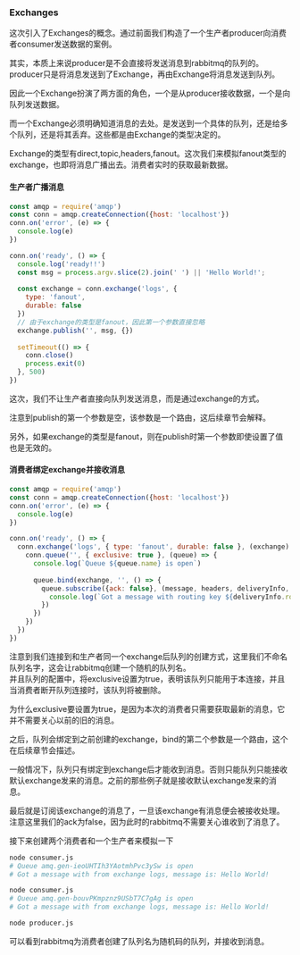 ### Exchanges
这次引入了Exchanges的概念。通过前面我们构造了一个生产者producer向消费者consumer发送数据的案例。

其实，本质上来说producer是不会直接将发送消息到rabbitmq的队列的。producer只是将消息发送到了Exchange，再由Exchange将消息发送到队列。

因此一个Exchange扮演了两方面的角色，一个是从producer接收数据，一个是向队列发送数据。

而一个Exchange必须明确知道消息的去处。是发送到一个具体的队列，还是给多个队列，还是将其丢弃。这些都是由Exchange的类型决定的。

Exchange的类型有direct,topic,headers,fanout。这次我们来模拟fanout类型的exchange，也即将消息广播出去。消费者实时的获取最新数据。

#### 生产者广播消息
```javascript
const amqp = require('amqp')
const conn = amqp.createConnection({host: 'localhost'})
conn.on('error', (e) => {
  console.log(e)
})

conn.on('ready', () => {
  console.log('ready!!')
  const msg = process.argv.slice(2).join(' ') || 'Hello World!';
  
  const exchange = conn.exchange('logs', {
    type: 'fanout',
    durable: false
  })
  // 由于exchange的类型是fanout，因此第一个参数直接忽略
  exchange.publish('', msg, {})
  
  setTimeout(() => {
    conn.close()
    process.exit(0)
  }, 500)
})
```
这次，我们不让生产者直接向队列发送消息，而是通过exchange的方式。

注意到publish的第一个参数是空，该参数是一个路由，这后续章节会解释。

另外，如果exchange的类型是fanout，则在publish时第一个参数即使设置了值也是无效的。

#### 消费者绑定exchange并接收消息
```javascript
const amqp = require('amqp')
const conn = amqp.createConnection({host: 'localhost'})
conn.on('error', (e) => {
  console.log(e)
})

conn.on('ready', () => {
  conn.exchange('logs', { type: 'fanout', durable: false }, (exchange) => {
    conn.queue('', { exclusive: true }, (queue) => {
      console.log(`Queue ${queue.name} is open`)
      
      queue.bind(exchange, '', () => {
        queue.subscribe({ack: false}, (message, headers, deliveryInfo, ack) => {
          console.log(`Got a message with routing key ${deliveryInfo.routingKey}, message is: ${message.data.toString()}`)
        })
      })
    })
  })
})
```
注意到我们连接到和生产者同一个exchange后队列的创建方式，这里我们不命名队列名字，这会让rabbitmq创建一个随机的队列名。   
并且队列的配置中，将exclusive设置为true，表明该队列只能用于本连接，并且当消费者断开队列连接时，该队列将被删除。

为什么exclusive要设置为true，是因为本次的消费者只需要获取最新的消息，它并不需要关心以前的旧的消息。

之后，队列会绑定到之前创建的exchange，bind的第二个参数是一个路由，这个在后续章节会描述。

一般情况下，队列只有绑定到exchange后才能收到消息。否则只能队列只能接收默认exchange发来的消息。之前的那些例子就是接收默认exchange发来的消息。

最后就是订阅该exchange的消息了，一旦该exchange有消息便会被接收处理。注意这里我们的ack为false，因为此时的rabbitmq不需要关心谁收到了消息了。

接下来创建两个消费者和一个生产者来模拟一下
```bash
node consumer.js
# Queue amq.gen-ieoUHTIh3YAotmhPvc3ySw is open
# Got a message with from exchange logs, message is: Hello World!

node consumer.js
# Queue amq.gen-bouvPKmpznz9USbT7C7gAg is open
# Got a message with from exchange logs, message is: Hello World!

node producer.js
```
可以看到rabbitmq为消费者创建了队列名为随机码的队列，并接收到消息。